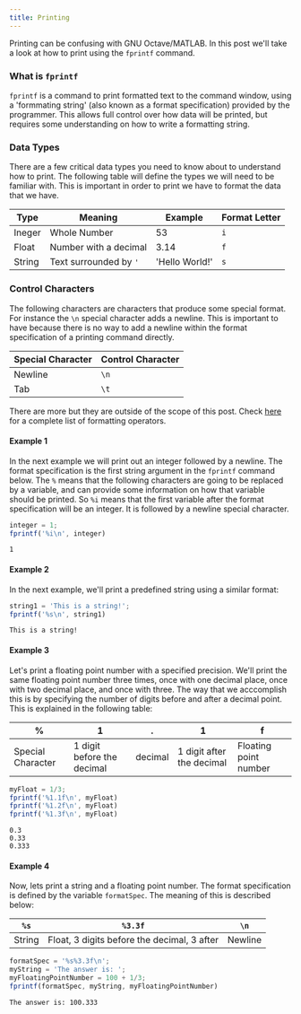 ```yaml
---
title: Printing
---
```

Printing can be confusing with GNU Octave/MATLAB. In this post we'll take a look at how to print using the `fprintf` command.

### What is `fprintf`
`fprintf` is a command to print formatted text to the command window, using a 'formmating string' (also known as a format specification) provided by the programmer. This allows full control over how data will be printed, but requires some understanding on how to write a formatting string.

### Data Types
There are a few critical data types you need to know about to understand how to print. The following table will define the types we will need to be familiar with. This is important in order to print we have to format the data that we have.


| Type   | Meaning                | Example       | Format Letter |
|---     |---                     |---            |---            |
| Ineger | Whole Number           | 53            | `i`           |
| Float  | Number with a decimal  | 3.14          | `f`           |
| String | Text surrounded by `'` | 'Hello World!'| `s`           |

### Control Characters

The following characters are characters that produce some special format. For instance the `\n` special character adds a newline. This is important to have because there is no way to add a newline within the format specification of a printing command directly.

| Special Character | Control Character   |
|---                |---                  |
| Newline           | `\n`                |
| Tab               | `\t`                |

There are more but they are outside of the scope of this post. Check [here](https://www.mathworks.com/help/matlab/ref/fprintf.html#btf8xsy-1_sep_shared-formatSpec) for a complete list of formatting operators.

#### Example 1
In the next example we will print out an integer followed by a newline. The format specification is the first string argument in the `fprintf` command below. The `%` means that the following characters are going to be replaced by a variable, and can provide some information on how that variable should be printed. So `%i` means that the first variable after the format specification will be an integer. It is followed by a newline special character.


```octave
integer = 1;
fprintf('%i\n', integer)
```

    1


#### Example 2
In the next example, we'll print a predefined string using a similar format:


```octave
string1 = 'This is a string!';
fprintf('%s\n', string1)
```

    This is a string!


#### Example 3
Let's print a floating point number with a specified precision. We'll print the same floating point number three times, once with one decimal place, once with two decimal place, and once with three. The way that we acccomplish this is by specifying the number of digits before and after a decimal point. This is explained in the following table:

| %  | 1  |  . | 1  | f  |
| -- | -- | -- |--- | --- |
|Special Character | 1 digit before the decimal| decimal | 1 digit after the decimal| Floating point number|


```octave
myFloat = 1/3;
fprintf('%1.1f\n', myFloat)
fprintf('%1.2f\n', myFloat)
fprintf('%1.3f\n', myFloat)
```

    0.3
    0.33
    0.333


#### Example 4
Now, lets print a string and a floating point number. The format specification is defined by the variable `formatSpec`. The meaning of this is described below:

| `%s` | `%3.3f` | `\n`|
| --- | --- | --- |
| String| Float, 3 digits before the decimal, 3 after| Newline|



```octave
formatSpec = '%s%3.3f\n';
myString = 'The answer is: ';
myFloatingPointNumber = 100 + 1/3;
fprintf(formatSpec, myString, myFloatingPointNumber)
```

    The answer is: 100.333

